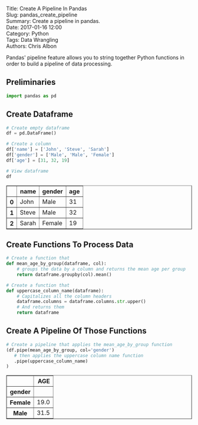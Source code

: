 Title: Create A Pipeline In Pandas  
Slug: pandas_create_pipeline  
Summary: Create a pipeline in pandas.  
Date: 2017-01-16 12:00  
Category: Python  
Tags: Data Wrangling  
Authors: Chris Albon   

Pandas' pipeline feature allows you to string together Python functions in order to build a pipeline of data processing.

## Preliminaries


```python
import pandas as pd
```

## Create Dataframe


```python
# Create empty dataframe
df = pd.DataFrame()

# Create a column
df['name'] = ['John', 'Steve', 'Sarah']
df['gender'] = ['Male', 'Male', 'Female']
df['age'] = [31, 32, 19]

# View dataframe
df
```




<div>
<table border="1" class="dataframe">
  <thead>
    <tr style="text-align: right;">
      <th></th>
      <th>name</th>
      <th>gender</th>
      <th>age</th>
    </tr>
  </thead>
  <tbody>
    <tr>
      <th>0</th>
      <td>John</td>
      <td>Male</td>
      <td>31</td>
    </tr>
    <tr>
      <th>1</th>
      <td>Steve</td>
      <td>Male</td>
      <td>32</td>
    </tr>
    <tr>
      <th>2</th>
      <td>Sarah</td>
      <td>Female</td>
      <td>19</td>
    </tr>
  </tbody>
</table>
</div>



## Create Functions To Process Data


```python
# Create a function that
def mean_age_by_group(dataframe, col):
    # groups the data by a column and returns the mean age per group
    return dataframe.groupby(col).mean()
```


```python
# Create a function that
def uppercase_column_name(dataframe):
    # Capitalizes all the column headers
    dataframe.columns = dataframe.columns.str.upper()
    # And returns them
    return dataframe
```

## Create A Pipeline Of Those Functions


```python
# Create a pipeline that applies the mean_age_by_group function
(df.pipe(mean_age_by_group, col='gender')
   # then applies the uppercase column name function
   .pipe(uppercase_column_name)
)
```




<div>
<table border="1" class="dataframe">
  <thead>
    <tr style="text-align: right;">
      <th></th>
      <th>AGE</th>
    </tr>
    <tr>
      <th>gender</th>
      <th></th>
    </tr>
  </thead>
  <tbody>
    <tr>
      <th>Female</th>
      <td>19.0</td>
    </tr>
    <tr>
      <th>Male</th>
      <td>31.5</td>
    </tr>
  </tbody>
</table>
</div>
